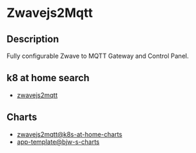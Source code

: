# Zwavejs2Mqtt

## Description

Fully configurable Zwave to MQTT Gateway and Control Panel.

## k8 at home search

- [zwavejs2mqtt](https://nanne.dev/k8s-at-home-search/#/zwavejs2mqtt)

## Charts

- [zwavejs2mqtt@k8s-at-home-charts](https://k8s-at-home.com/charts/)
- [app-template@bjw-s-charts](https://bjw-s.github.io/helm-charts/)
